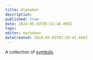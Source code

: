 ```yaml
---
title: Alphabet
description: 
published: true
date: 2024-05-03T05:51:48.005Z
tags: 
editor: markdown
dateCreated: 2024-05-03T02:58:42.669Z
---
```


A collection of [symbols](/logic/symbol)
